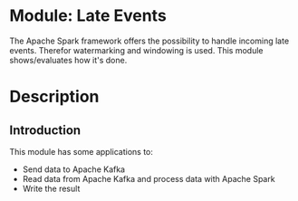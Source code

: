 # Module: Late Events

The Apache Spark framework offers the possibility to handle incoming late events. 
Therefor watermarking and windowing is used.
This module shows/evaluates how it's done.

# Description
## Introduction
This module has some applications to:
* Send data to Apache Kafka
* Read data from Apache Kafka and process data with Apache Spark
* Write the result 
